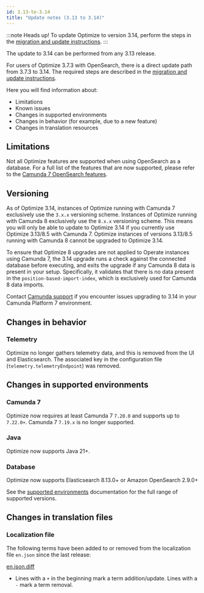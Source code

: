 ```yaml
---
id: 3.13-to-3.14
title: "Update notes (3.13 to 3.14)"
---
```


:::note Heads up!
To update Optimize to version 3.14, perform the steps in the [migration and update instructions](./instructions.md).
:::

The update to 3.14 can be performed from any 3.13 release.

For users of Optimize 3.7.3 with OpenSearch, there is a direct update path from 3.7.3 to 3.14. The required steps are described in the [migration and update instructions](./instructions.md).

Here you will find information about:

- Limitations
- Known issues
- Changes in supported environments
- Changes in behavior (for example, due to a new feature)
- Changes in translation resources

## Limitations

Not all Optimize features are supported when using OpenSearch as a database. For a full list of the features that are now supported, please refer to the [Camunda 7 OpenSearch features](https://github.com/camunda/issues/issues/705).

## Versioning

As of Optimize 3.14, instances of Optimize running with Camunda 7 exclusively use the `3.x.x` versioning scheme. Instances of Optimize running with Camunda 8 exclusively use the `8.x.x` versioning scheme. This means you will only be able to update to Optimize 3.14 if you currently use Optimize 3.13/8.5 with Camunda 7. Optimize instances of versions 3.13/8.5 running with Camunda 8 cannot be upgraded to Optimize 3.14.

To ensure that Optimize 8 upgrades are not applied to Operate instances using Camunda 7, the 3.14 upgrade runs a check against the connected database before executing, and exits the upgrade if any Camunda 8 data is present in your setup. Specifically, it validates that there is no data present in the `position-based-import-index`, which is exclusively used for Camunda 8 data imports.

Contact [Camunda support](https://camunda.com/services/support/) if you encounter issues upgrading to 3.14 in your Camunda Platform 7 environment.

## Changes in behavior

### Telemetry

Optimize no longer gathers telemetry data, and this is removed from the UI and Elasticsearch. The associated key in the configuration file (`telemetry.telemetryEndpoint`) was removed.

## Changes in supported environments

### Camunda 7

Optimize now requires at least Camunda 7 `7.20.0` and supports up to `7.22.0+`. Camunda 7 `7.19.x` is no longer supported.

### Java

Optimize now supports Java 21+.

### Database

Optimize now supports Elasticsearch 8.13.0+ or Amazon OpenSearch 2.9.0+

See the [supported environments]($docs$/reference/supported-environments/#component-requirements) documentation for the full range of supported versions.

## Changes in translation files

### Localization file

The following terms have been added to or removed from the localization file `en.json` since the last release:

[en.json.diff](../translation-diffs/differences_localization_313_314.diff)

- Lines with a `+` in the beginning mark a term addition/update. Lines with a `-` mark a term removal.
